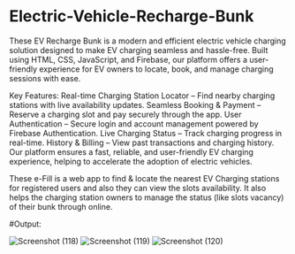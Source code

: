 # Electric-Vehicle-Recharge-Bunk
These EV Recharge Bunk is a modern and efficient electric vehicle charging solution designed to make EV charging seamless and hassle-free. Built using HTML, CSS, JavaScript, and Firebase, our platform offers a user-friendly experience for EV owners to locate, book, and manage charging sessions with ease.

Key Features:
Real-time Charging Station Locator – Find nearby charging stations with live availability updates.
Seamless Booking & Payment – Reserve a charging slot and pay securely through the app.
User Authentication – Secure login and account management powered by Firebase Authentication.
Live Charging Status – Track charging progress in real-time.
History & Billing – View past transactions and charging history.
Our platform ensures a fast, reliable, and user-friendly EV charging experience, helping to accelerate the adoption of electric vehicles.

These e-Fill is a web app to find & locate the nearest EV Charging stations for registered users and also they can view the slots availability. It also helps the charging station owners to manage the status (like slots vacancy) of their bunk through online.

#Output:

![Screenshot (118)](https://github.com/user-attachments/assets/a6c9ee19-9446-48c3-96a1-5a22dc9c60c2)
![Screenshot (119)](https://github.com/user-attachments/assets/215915e9-c932-4bac-9333-3a9a136cfd6f)
![Screenshot (120)](https://github.com/user-attachments/assets/5f308887-fd45-4043-922a-cd54569d6baf)
